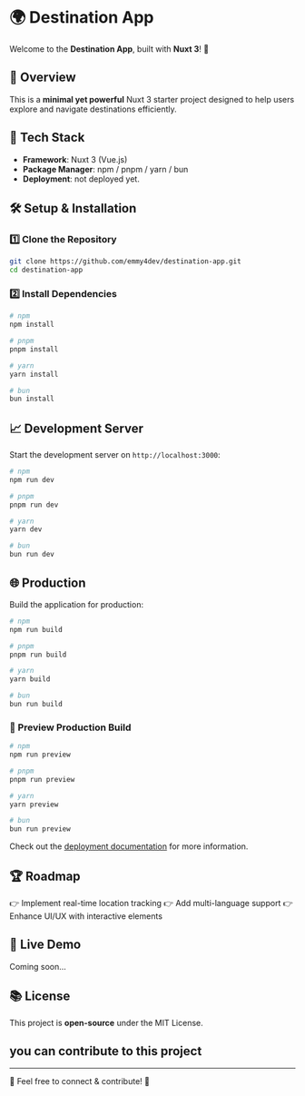# 🌍 Destination App

Welcome to the **Destination App**, built with **Nuxt 3**! 🚀

## 🌟 Overview
This is a **minimal yet powerful** Nuxt 3 starter project designed to help users explore and navigate destinations efficiently.

## 🔧 Tech Stack
- **Framework**: Nuxt 3 (Vue.js)
- **Package Manager**: npm / pnpm / yarn / bun
- **Deployment**: not deployed yet.

## 🛠 Setup & Installation
### 1️⃣ Clone the Repository
```bash
git clone https://github.com/emmy4dev/destination-app.git
cd destination-app
```

### 2️⃣ Install Dependencies
```bash
# npm
npm install

# pnpm
pnpm install

# yarn
yarn install

# bun
bun install
```

## 📈 Development Server
Start the development server on `http://localhost:3000`:
```bash
# npm
npm run dev

# pnpm
pnpm run dev

# yarn
yarn dev

# bun
bun run dev
```

## 🌐 Production
Build the application for production:
```bash
# npm
npm run build

# pnpm
pnpm run build

# yarn
yarn build

# bun
bun run build
```

### 🌟 Preview Production Build
```bash
# npm
npm run preview

# pnpm
pnpm run preview

# yarn
yarn preview

# bun
bun run preview
```

Check out the [deployment documentation](https://nuxt.com/docs/getting-started/deployment) for more information.

## 🏆 Roadmap
👉 Implement real-time location tracking
👉 Add multi-language support
👉 Enhance UI/UX with interactive elements

## 🏁 Live Demo
Coming soon...

## 📚 License
This project is **open-source** under the MIT License.

##  you can contribute to this project 

---
💌 Feel free to connect & contribute! 🚀

